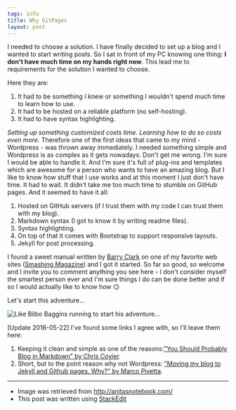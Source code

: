 ```yaml
---
tags: info
title: Why GitPages
layout: post
---
```

I needed to choose a solution. I have finally decided to set up a blog and I wanted to start writing posts. So I sat in front of my PC knowing one thing: **I don't have much time on my hands right now**. This lead me to requirements for the solution I wanted to choose.
<!--more-->
Here they are:

 1. It had to be something I knew or something I wouldn't spend much time to learn how to use.
 2. It had to be hosted on a reliable platform (no self-hosting).
 3. It had to have syntax highlighting.

*Setting up something customized costs time. Learning how to do so costs even more.* 
Therefore one of the first ideas that came to my mind - Wordpress - was thrown away immediately. I needed something simple and Wordpress is as complex as it gets nowadays. Don't get me wrong. I'm sure I would be able to handle it. And I'm sure it's full of plug-ins and templates which are awesome for a person who wants to have an amazing blog. But I like to know how stuff that I use works and at this moment I just don't have time. It had to wait.
It didn't take me too much time to stumble on GitHub pages. And it seemed to have it all:

 1. Hosted on GitHub servers (if I trust them with my code I can trust them with my blog).
 2. Markdown syntax (I got to know it by writing readme files).
 3. Syntax highlighting.
 4. On top of that it comes with Bootstrap to support responsive layouts.
 5. Jekyll for post processing.

I found a sweet manual written by [Barry Clark](http://www.barryclark.co/) on one of my favorite web sites ([Smashing Magazine](https://www.smashingmagazine.com/2014/08/build-blog-jekyll-github-pages/)) and I got it started. So far so good, so welcome and I invite you to comment anything you see here - I don't consider myself the smartest person ever and I'm sure things I do can be done better and if so I would actually like to know how :smirk:

Let's start this adventure...

![Like Bilbo Baggins running to start his adventure...](http://anitasnotebook.com/travelstories/wp-content/uploads/2013/06/Bilbo-Baggins-Travel-Im-Going-On-An-Adventure.jpg)

[Update 2016-05-22]
I've found some links I agree with, so I'll leave them here:

1. Keeping it clean and simple as one of the reasons:["You Should Probably Blog in Markdown" by Chris Coyier](http://mediatemple.net/blog/tips/you-should-probably-blog-in-markdown/).
2. Short, but to the point reason why not Wordpress: ["Moving my blog to Jekyll and Github pages. Why?" by Marco Pivetta](https://ocramius.github.io/blog/moving-my-blog-to-jekyll/).


----------
* Image was retrieved from http://anitasnotebook.com/ 
* This post was written using [StackEdit](https://stackedit.io/)

